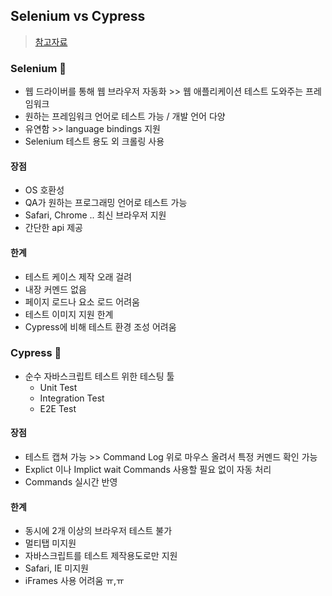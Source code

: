 ## Selenium vs Cypress
> [참고자료](https://velog.io/@junbee/Selenium-%EA%B3%BC-Cypress)
### Selenium 📌
- 웹 드라이버를 통해 웹 브라우저 자동화 >> 웹 애플리케이션 테스트 도와주는 프레임워크
- 원하는 프레임워크 언어로 테스트 가능 / 개발 언어 다양
- 유연함 >> language bindings 지원
- Selenium 테스트 용도 외 크롤링 사용
#### 장점
- OS 호환성
- QA가 원하는 프로그래밍 언어로 테스트 가능
- Safari, Chrome .. 최신 브라우저 지원
- 간단한 api 제공
#### 한계
- 테스트 케이스 제작 오래 걸려
- 내장 커멘드 없음
- 페이지 로드나 요소 로드 어려움
- 테스트 이미지 지원 한계
- Cypress에 비해 테스트 환경 조성 어려움
### Cypress 📌
- 순수 자바스크립트 테스트 위한 테스팅 툴 
  - Unit Test
  - Integration Test
  - E2E Test
#### 장점
- 테스트 캡쳐 가능 >> Command Log 위로 마우스 올려서 특정 커멘드 확인 가능
- Explict 이나 Implict wait Commands 사용할 필요 없이 자동 처리
- Commands 실시간 반영
#### 한계
- 동시에 2개 이상의 브라우저 테스트 불가
- 멀티탭 미지원
- 자바스크립트를 테스트 제작용도로만 지원
- Safari, IE 미지원
- iFrames 사용 어려움 ㅠ,ㅠ
